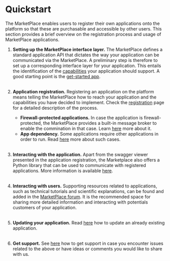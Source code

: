 # Quickstart

The MarketPlace enables users to register their own applications onto the platform so that these are purchasable and accessible by other users.
This section provides a brief overview on the registration process and usage of MarketPlace applications.

1. **Setting up the MarketPlace interface layer.** The MarketPlace defines a standard application API that dictates the way your application can be communicated via the MarketPlace. A preliminary step is therefore to set up a corresponding interface layer for your application. This entails the identification of the [capabilities](./capabilities) your application should support. A good starting point is the [get-started app](https://github.com/materials-marketplace/get-started-app).<br><br>

1. **Application registration.** Registering an application on the platform means telling the MarketPlace how to reach your application and the capabilities you have decided to implement. Check the [registration](./registration) page for a detailed description of the process.
   - **Firewall-protected applications.** In case the application is firewall-protected, the MarketPlace provides a built-in message broker to enable the commination in that case. Learn [here](./message_broker) more about it.
   - **App dependency.** Some applications require other applications in order to run. Read [here](./sub_apps.md) more about such cases.<br><br>

1. **Interacting with the application.** Apart from the swagger viewer presented in the application registration, the Marketplace also offers a Python library that can be used to communicate with registered applications. More information is available [here](../../jupyter/sdk).<br><br>

1. **Interacting with users.** Supporting resources related to applications, such as technical tutorials and scientific explanations, can be found and added in the [MarketPlace forum](https://forum.materials-marketplace.eu/). It is the recommended space for sharing more detailed information and interacting with potentials customers of your application.<br><br>

1. **Updating your application.** Read [here](./update.md) how to update an already existing application.<br><br>

1. **Get support.** See [here](../support.md) how to get support in case you encounter issues related to the above or have ideas or comments you would like to share with us.
